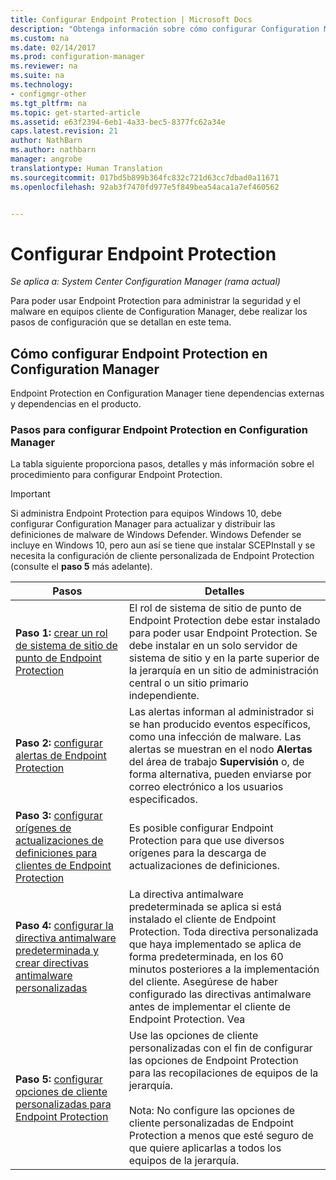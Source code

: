 ```yaml
---
title: Configurar Endpoint Protection | Microsoft Docs
description: "Obtenga información sobre cómo configurar Configuration Manager para actualizar y distribuir definiciones de malware de Windows Defender."
ms.custom: na
ms.date: 02/14/2017
ms.prod: configuration-manager
ms.reviewer: na
ms.suite: na
ms.technology:
- configmgr-other
ms.tgt_pltfrm: na
ms.topic: get-started-article
ms.assetid: e63f2394-6eb1-4a33-bec5-8377fc62a34e
caps.latest.revision: 21
author: NathBarn
ms.author: nathbarn
manager: angrobe
translationtype: Human Translation
ms.sourcegitcommit: 017bd5b899b364fc832c721d63cc7dbad0a11671
ms.openlocfilehash: 92ab3f7470fd977e5f849bea54aca1a7ef460562


---
```


# <a name="configure-endpoint-protection"></a>Configurar Endpoint Protection

*Se aplica a: System Center Configuration Manager (rama actual)*

Para poder usar Endpoint Protection para administrar la seguridad y el malware en equipos cliente de Configuration Manager, debe realizar los pasos de configuración que se detallan en este tema.  

## <a name="how-to-configure-endpoint-protection-in-configuration-manager"></a>Cómo configurar Endpoint Protection en Configuration Manager  
 Endpoint Protection en Configuration Manager tiene dependencias externas y dependencias en el producto.  

### <a name="steps-to-configure-endpoint-protection-in-configuration-manager"></a>Pasos para configurar Endpoint Protection en Configuration Manager  
 La tabla siguiente proporciona pasos, detalles y más información sobre el procedimiento para configurar Endpoint Protection.  

> [!IMPORTANT]  
>  Si administra Endpoint Protection para equipos Windows 10, debe configurar Configuration Manager para actualizar y distribuir las definiciones de malware de Windows Defender. Windows Defender se incluye en Windows 10, pero aun así se tiene que instalar SCEPInstall y se necesita la configuración de cliente personalizada de Endpoint Protection (consulte el **paso 5** más adelante).  

|Pasos|Detalles|  
|-----------|-------------|  
|**Paso 1:** [crear un rol de sistema de sitio de punto de Endpoint Protection](endpoint-protection-site-role.md)|El rol de sistema de sitio de punto de Endpoint Protection debe estar instalado para poder usar Endpoint Protection. Se debe instalar en un solo servidor de sistema de sitio y en la parte superior de la jerarquía en un sitio de administración central o un sitio primario independiente. |  
|**Paso 2:** [configurar alertas de Endpoint Protection](endpoint-configure-alerts.md)|Las alertas informan al administrador si se han producido eventos específicos, como una infección de malware. Las alertas se muestran en el nodo **Alertas** del área de trabajo **Supervisión** o, de forma alternativa, pueden enviarse por correo electrónico a los usuarios especificados. |  
|**Paso 3:** [configurar orígenes de actualizaciones de definiciones para clientes de Endpoint Protection](endpoint-definition-updates.md)|Es posible configurar Endpoint Protection para que use diversos orígenes para la descarga de actualizaciones de definiciones. |  
|**Paso 4:** [configurar la directiva antimalware predeterminada y crear directivas antimalware personalizadas](endpoint-antimalware-policies.md)|La directiva antimalware predeterminada se aplica si está instalado el cliente de Endpoint Protection. Toda directiva personalizada que haya implementado se aplica de forma predeterminada, en los 60 minutos posteriores a la implementación del cliente. Asegúrese de haber configurado las directivas antimalware antes de implementar el cliente de Endpoint Protection. Vea |  
|**Paso 5:** [configurar opciones de cliente personalizadas para Endpoint Protection](endpoint-protection-configure-client.md)|Use las opciones de cliente personalizadas con el fin de configurar las opciones de Endpoint Protection para las recopilaciones de equipos de la jerarquía.<br /><br /> Nota: No configure las opciones de cliente personalizadas de Endpoint Protection a menos que esté seguro de que quiere aplicarlas a todos los equipos de la jerarquía. |  



<!--HONumber=Feb17_HO3-->


